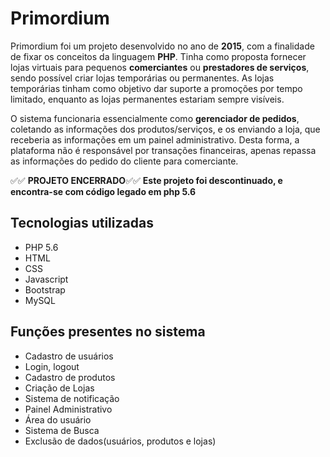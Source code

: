 # Primordium
Primordium foi um projeto desenvolvido no ano de **2015**, com a finalidade de fixar os conceitos da linguagem **PHP**.  Tinha como proposta fornecer lojas virtuais para pequenos **comerciantes** ou **prestadores de serviços**, sendo possível criar lojas temporárias ou permanentes. As lojas temporárias tinham como objetivo dar suporte a promoções por tempo limitado, enquanto as lojas permanentes estariam sempre visíveis. 

O sistema funcionaria essencialmente como **gerenciador de pedidos**, coletando as informações dos produtos/serviços, e os enviando a loja, que receberia as informações em um painel administrativo. Desta forma, a plataforma não é responsável por transações financeiras, apenas repassa as informações do pedido do cliente para comerciante.

✅✅ **PROJETO ENCERRADO**✅✅
**Este projeto foi descontinuado, e encontra-se com código legado em php 5.6**

## Tecnologias utilizadas
- PHP 5.6
- HTML
- CSS
- Javascript
- Bootstrap
- MySQL

##  Funções presentes no sistema
- Cadastro de usuários
- Login, logout
- Cadastro de produtos
- Criação de Lojas
- Sistema de notificação
- Painel Administrativo
- Área do usuário
- Sistema de Busca
- Exclusão de dados(usuários, produtos e lojas)
